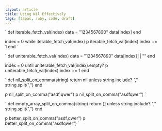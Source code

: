 ```yaml
---
layout: article
title: Using Nil Effectively
tags: [tapas, ruby, code, draft]
---
```


`
def iterable_fetch_val(index)
  data = "1234567890"
  data[index]
end

index = 0
while iterable_fetch_val(index)
  p iterable_fetch_val(index)
  index += 1
end
`

`
def uniterable_fetch_val(index)
  data = "1234567890"
  data[index] || ""
end

index = 0
until uniterable_fetch_val(index).empty?
  p uniterable_fetch_val(index)
  index += 1
end
`

`
def nil_split_on_comma(string)
  return nil unless string.include? ","
  string.split(",")
end

p nil_split_on_comma("asdf,qwer")
p nil_split_on_comma("asdfqwer")
`

`
def empty_array_split_on_comma(string)
  return [] unless string.include? ","
  string.split(",")
end

p better_split_on_comma("asdf,qwer")
p better_split_on_comma("asdfqwer")
`
